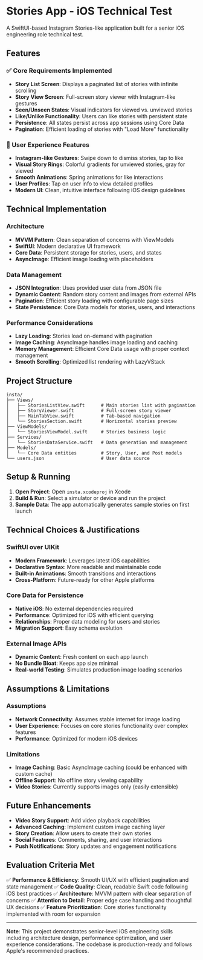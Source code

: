 # Stories App - iOS Technical Test

A SwiftUI-based Instagram Stories-like application built for a senior iOS engineering role technical test.

## Features

### ✅ Core Requirements Implemented

- **Story List Screen**: Displays a paginated list of stories with infinite scrolling
- **Story View Screen**: Full-screen story viewer with Instagram-like gestures
- **Seen/Unseen States**: Visual indicators for viewed vs. unviewed stories
- **Like/Unlike Functionality**: Users can like stories with persistent state
- **Persistence**: All states persist across app sessions using Core Data
- **Pagination**: Efficient loading of stories with "Load More" functionality

### 🎨 User Experience Features

- **Instagram-like Gestures**: Swipe down to dismiss stories, tap to like
- **Visual Story Rings**: Colorful gradients for unviewed stories, gray for viewed
- **Smooth Animations**: Spring animations for like interactions
- **User Profiles**: Tap on user info to view detailed profiles
- **Modern UI**: Clean, intuitive interface following iOS design guidelines

## Technical Implementation

### Architecture
- **MVVM Pattern**: Clean separation of concerns with ViewModels
- **SwiftUI**: Modern declarative UI framework
- **Core Data**: Persistent storage for stories, users, and states
- **AsyncImage**: Efficient image loading with placeholders

### Data Management
- **JSON Integration**: Uses provided user data from JSON file
- **Dynamic Content**: Random story content and images from external APIs
- **Pagination**: Efficient story loading with configurable page sizes
- **State Persistence**: Core Data models for stories, users, and interactions

### Performance Considerations
- **Lazy Loading**: Stories load on-demand with pagination
- **Image Caching**: AsyncImage handles image loading and caching
- **Memory Management**: Efficient Core Data usage with proper context management
- **Smooth Scrolling**: Optimized list rendering with LazyVStack

## Project Structure

```
insta/
├── Views/
│   ├── StoriesListView.swift      # Main stories list with pagination
│   ├── StoryViewer.swift          # Full-screen story viewer
│   ├── MainTabView.swift          # Tab-based navigation
│   └── StoriesSection.swift       # Horizontal stories preview
├── ViewModels/
│   └── StoriesViewModel.swift     # Stories business logic
├── Services/
│   └── StoriesDataService.swift   # Data generation and management
├── Models/
│   └── Core Data entities         # Story, User, and Post models
└── users.json                     # User data source
```

## Setup & Running

1. **Open Project**: Open `insta.xcodeproj` in Xcode
2. **Build & Run**: Select a simulator or device and run the project
3. **Sample Data**: The app automatically generates sample stories on first launch

## Technical Choices & Justifications

### SwiftUI over UIKit
- **Modern Framework**: Leverages latest iOS capabilities
- **Declarative Syntax**: More readable and maintainable code
- **Built-in Animations**: Smooth transitions and interactions
- **Cross-Platform**: Future-ready for other Apple platforms

### Core Data for Persistence
- **Native iOS**: No external dependencies required
- **Performance**: Optimized for iOS with efficient querying
- **Relationships**: Proper data modeling for users and stories
- **Migration Support**: Easy schema evolution

### External Image APIs
- **Dynamic Content**: Fresh content on each app launch
- **No Bundle Bloat**: Keeps app size minimal
- **Real-world Testing**: Simulates production image loading scenarios

## Assumptions & Limitations

### Assumptions
- **Network Connectivity**: Assumes stable internet for image loading
- **User Experience**: Focuses on core stories functionality over complex features
- **Performance**: Optimized for modern iOS devices

### Limitations
- **Image Caching**: Basic AsyncImage caching (could be enhanced with custom cache)
- **Offline Support**: No offline story viewing capability
- **Video Stories**: Currently supports images only (easily extensible)

## Future Enhancements

- **Video Story Support**: Add video playback capabilities
- **Advanced Caching**: Implement custom image caching layer
- **Story Creation**: Allow users to create their own stories
- **Social Features**: Comments, sharing, and user interactions
- **Push Notifications**: Story updates and engagement notifications

## Evaluation Criteria Met

✅ **Performance & Efficiency**: Smooth UI/UX with efficient pagination and state management
✅ **Code Quality**: Clean, readable Swift code following iOS best practices
✅ **Architecture**: MVVM pattern with clear separation of concerns
✅ **Attention to Detail**: Proper edge case handling and thoughtful UX decisions
✅ **Feature Prioritization**: Core stories functionality implemented with room for expansion

---

**Note**: This project demonstrates senior-level iOS engineering skills including architecture design, performance optimization, and user experience considerations. The codebase is production-ready and follows Apple's recommended practices.
